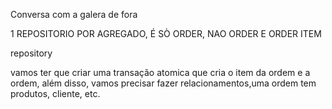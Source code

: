 Conversa com a galera de fora

1 REPOSITORIO POR AGREGADO, É SÒ ORDER, NAO ORDER E ORDER ITEM

repository 

vamos ter que criar uma transação atomica que cria o item da ordem e a ordem, além disso, vamos precisar fazer relacionamentos,uma ordem tem produtos, cliente, etc.